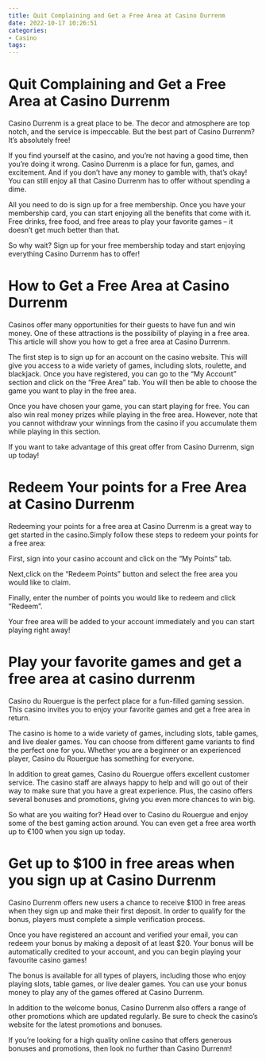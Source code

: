 ```yaml
---
title: Quit Complaining and Get a Free Area at Casino Durrenm 
date: 2022-10-17 10:26:51
categories:
- Casino
tags:
---
```



#  Quit Complaining and Get a Free Area at Casino Durrenm 

Casino Durrenm is a great place to be. The decor and atmosphere are top notch, and the service is impeccable. But the best part of Casino Durrenm? It’s absolutely free!

If you find yourself at the casino, and you’re not having a good time, then you’re doing it wrong. Casino Durrenm is a place for fun, games, and excitement. And if you don’t have any money to gamble with, that’s okay! You can still enjoy all that Casino Durrenm has to offer without spending a dime.

All you need to do is sign up for a free membership. Once you have your membership card, you can start enjoying all the benefits that come with it. Free drinks, free food, and free areas to play your favorite games – it doesn’t get much better than that.

So why wait? Sign up for your free membership today and start enjoying everything Casino Durrenm has to offer!

#  How to Get a Free Area at Casino Durrenm 

Casinos offer many opportunities for their guests to have fun and win money. One of these attractions is the possibility of playing in a free area. This article will show you how to get a free area at Casino Durrenm. 

The first step is to sign up for an account on the casino website. This will give you access to a wide variety of games, including slots, roulette, and blackjack. Once you have registered, you can go to the “My Account” section and click on the “Free Area” tab. You will then be able to choose the game you want to play in the free area. 

Once you have chosen your game, you can start playing for free. You can also win real money prizes while playing in the free area. However, note that you cannot withdraw your winnings from the casino if you accumulate them while playing in this section. 

If you want to take advantage of this great offer from Casino Durrenm, sign up today!

#  Redeem Your points for a Free Area at Casino Durrenm

Redeeming your points for a free area at Casino Durrenm is a great way to get started in the casino.Simply follow these steps to redeem your points for a free area:

First, sign into your casino account and click on the “My Points” tab.

Next,click on the “Redeem Points” button and select the free area you would like to claim.

Finally, enter the number of points you would like to redeem and click “Redeem”.

Your free area will be added to your account immediately and you can start playing right away!

#  Play your favorite games and get a free area at casino durrenm 

Casino du Rouergue is the perfect place for a fun-filled gaming session. This casino invites you to enjoy your favorite games and get a free area in return.

The casino is home to a wide variety of games, including slots, table games, and live dealer games. You can choose from different game variants to find the perfect one for you. Whether you are a beginner or an experienced player, Casino du Rouergue has something for everyone.

In addition to great games, Casino du Rouergue offers excellent customer service. The casino staff are always happy to help and will go out of their way to make sure that you have a great experience. Plus, the casino offers several bonuses and promotions, giving you even more chances to win big.

So what are you waiting for? Head over to Casino du Rouergue and enjoy some of the best gaming action around. You can even get a free area worth up to €100 when you sign up today.

#  Get up to $100 in free areas when you sign up at Casino Durrenm

Casino Durrenm offers new users a chance to receive $100 in free areas when they sign up and make their first deposit. In order to qualify for the bonus, players must complete a simple verification process.

Once you have registered an account and verified your email, you can redeem your bonus by making a deposit of at least $20. Your bonus will be automatically credited to your account, and you can begin playing your favourite casino games!

The bonus is available for all types of players, including those who enjoy playing slots, table games, or live dealer games. You can use your bonus money to play any of the games offered at Casino Durrenm.

In addition to the welcome bonus, Casino Durrenm also offers a range of other promotions which are updated regularly. Be sure to check the casino’s website for the latest promotions and bonuses.

If you’re looking for a high quality online casino that offers generous bonuses and promotions, then look no further than Casino Durrenm!